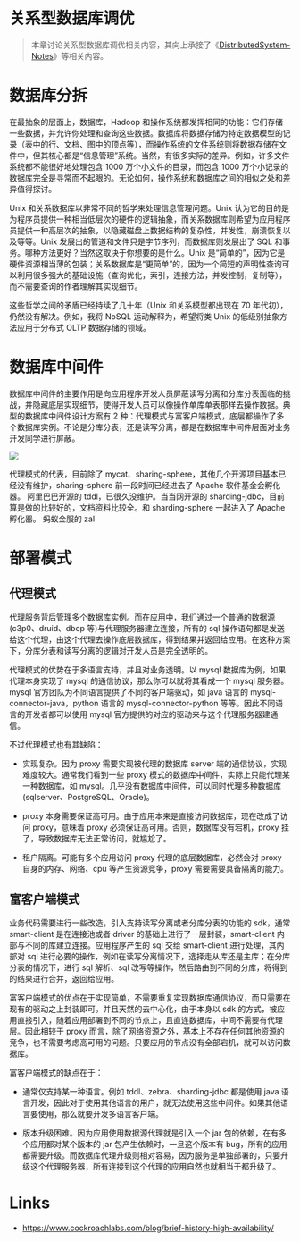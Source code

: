 # 关系型数据库调优

> 本章讨论关系型数据库调优相关内容，其向上承接了《[DistributedSystem-Notes](https://github.com/wx-chevalier/DistributedSystem-Notes?q=)》等相关内容。

# 数据库分拆

在最抽象的层面上，数据库，Hadoop 和操作系统都发挥相同的功能：它们存储一些数据，并允许你处理和查询这些数据。数据库将数据存储为特定数据模型的记录（表中的行、文档、图中的顶点等），而操作系统的文件系统则将数据存储在文件中，但其核心都是“信息管理”系统。当然，有很多实际的差异。例如，许多文件系统都不能很好地处理包含 1000 万个小文件的目录，而包含 1000 万个小记录的数据库完全是寻常而不起眼的。无论如何，操作系统和数据库之间的相似之处和差异值得探讨。

Unix 和关系数据库以非常不同的哲学来处理信息管理问题。Unix 认为它的目的是为程序员提供一种相当低层次的硬件的逻辑抽象，而关系数据库则希望为应用程序员提供一种高层次的抽象，以隐藏磁盘上数据结构的复杂性，并发性，崩溃恢复以及等等。Unix 发展出的管道和文件只是字节序列，而数据库则发展出了 SQL 和事务。哪种方法更好？当然这取决于你想要的是什么。Unix 是“简单的”，因为它是硬件资源相当薄的包装；关系数据库是“更简单”的，因为一个简短的声明性查询可以利用很多强大的基础设施（查询优化，索引，连接方法，并发控制，复制等），而不需要查询的作者理解其实现细节。

这些哲学之间的矛盾已经持续了几十年（Unix 和关系模型都出现在 70 年代初），仍然没有解决。例如，我将 NoSQL 运动解释为，希望将类 Unix 的低级别抽象方法应用于分布式 OLTP 数据存储的领域。

# 数据库中间件

数据库中间件的主要作用是向应用程序开发人员屏蔽读写分离和分库分表面临的挑战，并隐藏底层实现细节，使得开发人员可以像操作单库单表那样去操作数据。典型的数据库中间件设计方案有 2 种：代理模式与富客户端模式，底层都操作了多个数据库实例。不论是分库分表，还是读写分离，都是在数据库中间件层面对业务开发同学进行屏蔽。

![](https://tva1.sinaimg.cn/large/007rAy9hgy1g2h8zxrsmfj30u00e4gna.jpg)

代理模式的代表，目前除了 mycat、sharing-sphere，其他几个开源项目基本已经没有维护，sharing-sphere 前一段时间已经进去了 Apache 软件基金会孵化器。
阿里巴巴开源的 tddl，已很久没维护。当当网开源的 sharding-jdbc，目前算是做的比较好的，文档资料比较全。和 sharding-sphere 一起进入了 Apache 孵化器。
蚂蚁金服的 zal

# 部署模式

## 代理模式

代理服务背后管理多个数据库实例。而在应用中，我们通过一个普通的数据源(c3p0、druid、dbcp 等)与代理服务器建立连接，所有的 sql 操作语句都是发送给这个代理，由这个代理去操作底层数据库，得到结果并返回给应用。在这种方案下，分库分表和读写分离的逻辑对开发人员是完全透明的。

代理模式的优势在于多语言支持，并且对业务透明。以 mysql 数据库为例，如果代理本身实现了 mysql 的通信协议，那么你可以就将其看成一个 mysql 服务器。mysql 官方团队为不同语言提供了不同的客户端驱动，如 java 语言的 mysql-connector-java，python 语言的 mysql-connector-python 等等。因此不同语言的开发者都可以使用 mysql 官方提供的对应的驱动来与这个代理服务器建通信。

不过代理模式也有其缺陷：

- 实现复杂。因为 proxy 需要实现被代理的数据库 server 端的通信协议，实现难度较大。通常我们看到一些 proxy 模式的数据库中间件，实际上只能代理某一种数据库，如 mysql。几乎没有数据库中间件，可以同时代理多种数据库(sqlserver、PostgreSQL、Oracle)。

- proxy 本身需要保证高可用。由于应用本来是直接访问数据库，现在改成了访问 proxy，意味着 proxy 必须保证高可用。否则，数据库没有宕机，proxy 挂了，导致数据库无法正常访问，就尴尬了。

- 租户隔离。可能有多个应用访问 proxy 代理的底层数据库，必然会对 proxy 自身的内存、网络、cpu 等产生资源竞争，proxy 需要需要具备隔离的能力。

## 富客户端模式

业务代码需要进行一些改造，引入支持读写分离或者分库分表的功能的 sdk，通常 smart-client 是在连接池或者 driver 的基础上进行了一层封装，smart-client 内部与不同的库建立连接。应用程序产生的 sql 交给 smart-client 进行处理，其内部对 sql 进行必要的操作，例如在读写分离情况下，选择走从库还是主库；在分库分表的情况下，进行 sql 解析、sql 改写等操作，然后路由到不同的分库，将得到的结果进行合并，返回给应用。

富客户端模式的优点在于实现简单，不需要重复实现数据库通信协议，而只需要在现有的驱动之上封装即可。并且天然的去中心化，由于本身以 sdk 的方式，被应用直接引入，随着应用部署到不同的节点上，且直连数据库，中间不需要有代理层。因此相较于 proxy 而言，除了网络资源之外，基本上不存在任何其他资源的竞争，也不需要考虑高可用的问题。只要应用的节点没有全部宕机，就可以访问数据库。

富客户端模式的缺点在于：

- 通常仅支持某一种语言。例如 tddl、zebra、sharding-jdbc 都是使用 java 语言开发，因此对于使用其他语言的用户，就无法使用这些中间件。如果其他语言要使用，那么就要开发多语言客户端。

- 版本升级困难。因为应用使用数据源代理就是引入一个 jar 包的依赖，在有多个应用都对某个版本的 jar 包产生依赖时，一旦这个版本有 bug，所有的应用都需要升级。而数据库代理升级则相对容易，因为服务是单独部署的，只要升级这个代理服务器，所有连接到这个代理的应用自然也就相当于都升级了。

# Links

- https://www.cockroachlabs.com/blog/brief-history-high-availability/
